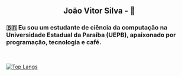 <div align="center">
  <h2>João Vitor Silva - 👋</h2>
</div>

### 🇧🇷 Eu sou um estudante de ciência da computação na Universidade Estadual da Paraíba (UEPB), apaixonado por programação, tecnologia e café.
<!-- 
### 🇬🇧 I am a computer science student at the State University of Paraíba (UEPB), and a future Data Scientist, passionate about programming, technology and coffee. -->


<!-- ### Contato: -->

<!-- [<img align="left"  width="50px" src="https://w7.pngwing.com/pngs/273/291/png-transparent-linkedin-logo-blue-diagram-angle-area-linkedin-blue-angle-text-thumbnail.png" />](https://www.linkedin.com/in/jo%C3%A3o-vitor-barbosa-b04118197/) -->

<!-- <br /> -->
<!-- <br /> -->


<!-- ### Linguagens e Ferramentas: -->

<!-- <img align="left" alt="python" width="50px" src="https://cdn3.iconfinder.com/data/icons/logos-and-brands-adobe/512/267_Python-512.png" /> -->

<!-- <img align="left" alt="flask" width="80px" src="https://miro.medium.com/max/438/1*0G5zu7CnXdMT9pGbYUTQLQ.png" /> -->

<!-- <img align="left" alt="visual studio code" width="50px" src="https://raw.githubusercontent.com/github/explore/80688e429a7d4ef2fca1e82350fe8e3517d3494d/topics/visual-studio-code/visual-studio-code.png" /> -->

<!-- <img align="left" alt="javaScript" src="https://cdn.iconscout.com/icon/free/png-256/javascript-2752148-2284965.png" width="50px"> -->

<!-- <img align="left" alt="Node.js" src="https://seeklogo.com/images/N/nodejs-logo-FBE122E377-seeklogo.com.png" width="50px"> -->

<!-- <img align="left" alt="TypeScript" src="https://raw.githubusercontent.com/rmolinamir/typescript-cheatsheet/master/TypeScript.png" width="50px"> -->

<!-- [<img align="left" alt="Scikit-learn" width="40px" src="https://upload.wikimedia.org/wikipedia/commons/0/05/Scikit_learn_logo_small.svg" />](https://scikit-learn.org/stable/) -->

<!-- <img align="left" alt="Azure" width="26px" src="https://www.parkmycloud.com/wp-content/uploads/2018/02/Azure_.png" />

<img align="left" alt="AWS" width="26px" src="https://cdn.jsdelivr.net/npm/simple-icons@3.4.0/icons/amazonaws.svg" />

<img align="left" alt="SQLServer" width="26px" src="https://img.icons8.com/color/2x/microsoft-sql-server.png" /> -->

<!-- <img align="left" alt="Pandas" width="26px" src="https://cdn.jsdelivr.net/npm/simple-icons@3.4.0/icons/pandas.svg" /> -->

<!-- <img align="left" alt="Pytorch" width="26px" src="https://cdn.jsdelivr.net/npm/simple-icons@3.4.0/icons/pytorch.svg" /> -->

<!-- <img align="left" alt="GitHub" width="50px" src="https://raw.githubusercontent.com/github/explore/78df643247d429f6cc873026c0622819ad797942/topics/github/github.png" /> -->

<!-- <img align="left" alt="Git" width="50px" src="https://raw.githubusercontent.com/github/explore/80688e429a7d4ef2fca1e82350fe8e3517d3494d/topics/git/git.png" /> -->

<!-- <img align="left" alt="Colab" width="26px" src="https://colab.research.google.com/img/colab_favicon.ico" /> -->

<!-- <img align="left" alt="Colab" width="26px" src="https://encrypted-tbn0.gstatic.com/images?q=tbn:ANd9GcRxDInR8iy2veWGceMDFC4yuh3ykxsMXt7kCwggq_Hn3lKyHSvtIaZbujbcd56sfdiDYOs&usqp=CAU" /> -->


<!-- <br /> -->
<!-- <br /> -->
<!-- <br /> -->

<!-- ### Estou estudando: -->

<!-- <img align="left" alt="João's Github Stats" src="https://github-readme-stats.vercel.app/api?username=joaoo-vittor&show_icons=true&hide_border=true&theme=dark" /> -->


<!-- <img align="left" alt="React" src="https://www.luiztools.com.br/wp-content/uploads/2020/06/reactJS.png" width="100px" height="50px"> -->

<!-- <img align="left" alt="Microservice" src="https://comunytek.com/wp-content/uploads/2017/03/Microservices.png" width="100px" height="50px"> -->

<!-- <img align="left" alt="RabbitMQ" src="https://www.freebsdnews.com/wp-content/uploads/rabbitmq-logo-1.png" width="100px" height="50px"> -->

<!-- <img align="left" alt="React" src="https://www.theconsolelogs.com/react/react-native.png" width="100px" height="50px"> -->

<!-- <br /> -->
<!-- <br /> -->
<!-- <br /> -->
<!-- 
<br />
<br />
<br />
<br />
<br />
<br /> -->

<!-- ### Estatística: -->

<br />

[![Top Langs](https://github-readme-stats.vercel.app/api/top-langs/?username=joaoo-vittor&layout=compact&show_icons=true&hide_border=true&theme=dark)](https://github.com/anuraghazra/github-readme-stats)


